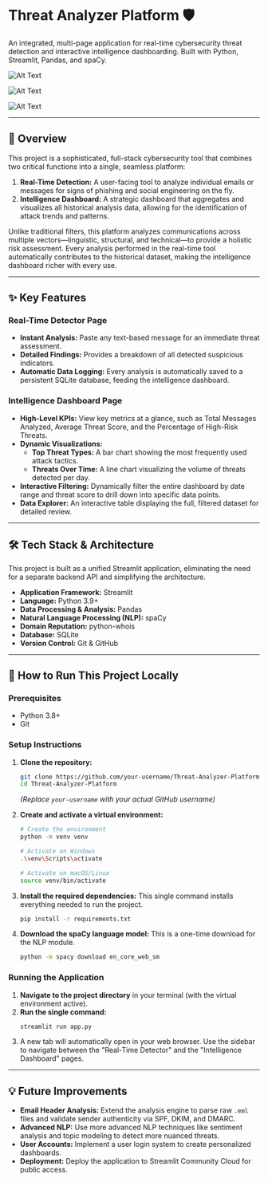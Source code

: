 # Threat Analyzer Platform 🛡️

An integrated, multi-page application for real-time cybersecurity threat detection and interactive intelligence dashboarding. Built with Python, Streamlit, Pandas, and spaCy.

 
![Alt Text](https://imgur.com/6jr251O)

![Alt Text](https://imgur.com/Z3qwbq0)

![Alt Text](https://imgur.com/f8WtBaO)

---

## 📖 Overview

This project is a sophisticated, full-stack cybersecurity tool that combines two critical functions into a single, seamless platform:

1.  **Real-Time Detection:** A user-facing tool to analyze individual emails or messages for signs of phishing and social engineering on the fly.
2.  **Intelligence Dashboard:** A strategic dashboard that aggregates and visualizes all historical analysis data, allowing for the identification of attack trends and patterns.

Unlike traditional filters, this platform analyzes communications across multiple vectors—linguistic, structural, and technical—to provide a holistic risk assessment. Every analysis performed in the real-time tool automatically contributes to the historical dataset, making the intelligence dashboard richer with every use.

---

## ✨ Key Features

### Real-Time Detector Page
*   **Instant Analysis:** Paste any text-based message for an immediate threat assessment.
*   **Detailed Findings:** Provides a breakdown of all detected suspicious indicators.
*   **Automatic Data Logging:** Every analysis is automatically saved to a persistent SQLite database, feeding the intelligence dashboard.

### Intelligence Dashboard Page
*   **High-Level KPIs:** View key metrics at a glance, such as Total Messages Analyzed, Average Threat Score, and the Percentage of High-Risk Threats.
*   **Dynamic Visualizations:**
    *   **Top Threat Types:** A bar chart showing the most frequently used attack tactics.
    *   **Threats Over Time:** A line chart visualizing the volume of threats detected per day.
*   **Interactive Filtering:** Dynamically filter the entire dashboard by date range and threat score to drill down into specific data points.
*   **Data Explorer:** An interactive table displaying the full, filtered dataset for detailed review.

---

## 🛠️ Tech Stack & Architecture

This project is built as a unified Streamlit application, eliminating the need for a separate backend API and simplifying the architecture.

*   **Application Framework:** Streamlit
*   **Language:** Python 3.9+
*   **Data Processing & Analysis:** Pandas
*   **Natural Language Processing (NLP):** spaCy
*   **Domain Reputation:** python-whois
*   **Database:** SQLite
*   **Version Control:** Git & GitHub

---

## 🚀 How to Run This Project Locally

### Prerequisites
*   Python 3.8+
*   Git

### Setup Instructions

1.  **Clone the repository:**
    ```bash
    git clone https://github.com/your-username/Threat-Analyzer-Platform.git
    cd Threat-Analyzer-Platform
    ```
    *(Replace `your-username` with your actual GitHub username)*

2.  **Create and activate a virtual environment:**
    ```bash
    # Create the environment
    python -m venv venv

    # Activate on Windows
    .\venv\Scripts\activate

    # Activate on macOS/Linux
    source venv/bin/activate
    ```

3.  **Install the required dependencies:**
    This single command installs everything needed to run the project.
    ```bash
    pip install -r requirements.txt
    ```

4.  **Download the spaCy language model:**
    This is a one-time download for the NLP module.
    ```bash
    python -m spacy download en_core_web_sm
    ```

### Running the Application

1.  **Navigate to the project directory** in your terminal (with the virtual environment active).
2.  **Run the single command:**
    ```bash
    streamlit run app.py
    ```
3.  A new tab will automatically open in your web browser. Use the sidebar to navigate between the "Real-Time Detector" and the "Intelligence Dashboard" pages.

---

## 💡 Future Improvements

*   **Email Header Analysis:** Extend the analysis engine to parse raw `.eml` files and validate sender authenticity via SPF, DKIM, and DMARC.
*   **Advanced NLP:** Use more advanced NLP techniques like sentiment analysis and topic modeling to detect more nuanced threats.
*   **User Accounts:** Implement a user login system to create personalized dashboards.
*   **Deployment:** Deploy the application to Streamlit Community Cloud for public access.
